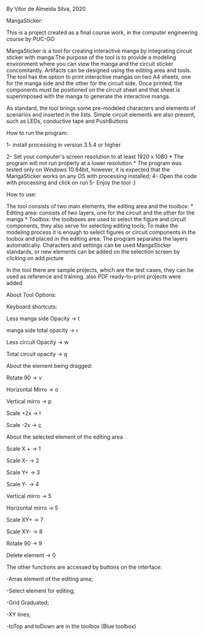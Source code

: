 By Vitor de Almeida Silva, 2020

MangaSticker:

This is a project created as a final course work, in the computer engineering course by PUC-GO

MangaSticker is a tool for creating interactive manga by integrating circuit sticker with manga
The purpose of the tool is to provide a modeling environment where you can view the manga and the circuit sticker
concomitantly. Artifacts can be designed using the editing area and tools. The tool
has the option to print interactive mangas on two A4 sheets, one for the manga side and the other
for the circuit side. Once printed, the components must be positioned on the circuit sheet and that sheet
is superimposed with the manga to generate the interactive manga.

As standard, the tool brings some pre-modeled characters and elements of scenarios and inserted in the lists.
Simple circuit elements are also present, such as LEDs, conductive tape and PushButtons


How to run the program:

1- install processing in version 3.5.4 or higher

2- Set your computer's screen resolution to at least 1920 x 1080
           * The program will not run properly at a lower resolution
           * The program was tested only on Windows 10 64bit, however, it is expected that the
             MangaSticker works on any OS with processing installed;
4- Open the code with processing and click on run
5- Enjoy the tool :)


How to use:

The tool consists of two main elements, the editing area and the toolbox:
              * Editing area: consists of two layers, one for the circuit and the other for the manga
              * Toolbox: the toolboxes are used to select the figure and circuit components, they also serve
                         for selecting editing tools;
To make the modeling process it is enough to select figures or circuit components in the toobox
and placed in the editing area. The program separates the layers automatically. Characters and settings can be used
MangaSticker standards, or new elements can be added on the selection screen by clicking on add picture

In the tool there are sample projects, which are the test cases, they can be used as reference and training. also
PDF ready-to-print projects were added



About Tool Options:

Keyboard shortcuts:

Less manga side Opacity  -> t

manga side total opacity -> r

Less circuit Opacity     -> w

Total circuit opacity    -> q


About the element being dragged:


Rotate 90        -> v

Horizontal Mirro -> o

Vertical mirro   -> p

Scale +2x        -> l

Scale -2x        -> ç

About the selected element of the editing area

Scale X +         -> 1

Scale X-          -> 2

Scale Y+          -> 3

Scale Y-          -> 4

Vertical mirro    -> 5

Horizontal mirro  -> 5

Scale XY+         -> 7

Scale XY-         -> 8

Rotate 90         -> 9

Delete element    -> 0



The other functions are accessed by buttons on the interface:

-Arras element of the editing area;

-Select element for editing;

-Grid Graduated;

-XY lines;

-toTop and toDown are in the toolbox (Blue toolbox)




